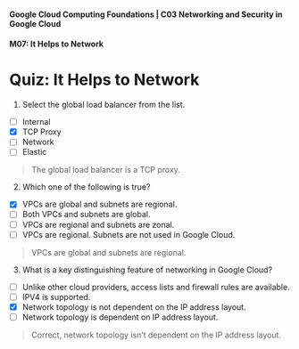 #### Google Cloud Computing Foundations | C03 Networking and Security in Google Cloud
#### M07: It Helps to Network

# Quiz: It Helps to Network

1. Select the global load balancer from the list.
- [ ] Internal
- [x] TCP Proxy
- [ ] Network
- [ ] Elastic 
> The global load balancer is a TCP proxy.

2. Which one of the following is true?
- [x] VPCs are global and subnets are regional.
- [ ] Both VPCs and subnets are global.
- [ ] VPCs are regional and subnets are zonal.
- [ ] VPCs are regional. Subnets are not used in Google Cloud.
> VPCs are global and subnets are regional.

3. What is a key distinguishing feature of networking in Google Cloud?
- [ ] Unlike other cloud providers, access lists and firewall rules are available.
- [ ] IPV4 is supported.
- [x] Network topology is not dependent on the IP address layout.
- [ ] Network topology is dependent on IP address layout.
> Correct, network topology isn’t dependent on the IP address layout.